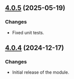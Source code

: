 ## [4.0.5](https://github.com/e-Spirit/youtube-integration-example/compare/v4.0.4...v4.0.5) (2025-05-19)

### Changes

* Fixed unit tests.

## [4.0.4](https://github.com/e-Spirit/youtube-integration-example/compare/v4.0.4) (2024-12-17)

### Changes

* Initial release of the module.
